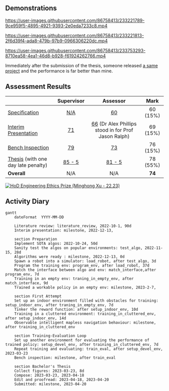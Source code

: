 ## Demonstrations

https://user-images.githubusercontent.com/86758413/233221789-9ce959f5-4895-4921-9393-2e0eda7233c8.mp4

https://user-images.githubusercontent.com/86758413/233221813-2f6d39f4-ada8-479b-97b9-0966306220dc.mp4

https://user-images.githubusercontent.com/86758413/233753293-8710ea58-4ea1-46d8-b928-f61924262766.mp4

Immediately after the submission of the thesis, someone released [a same project](https://github.com/tomasvr/turtlebot3_drlnav) and the performance is far better than mine.

## Assessment Results

| | Supervisor | Assessor | Mark |
| :- | :-: | :-: | :-: |
| [Specification](feedback/specification-annotated.pdf) | [N/A](feedback/specification-supervisor.pdf) | [60](feedback/specification-assessor.pdf) | 60 (15%) |
| [Interim Presentation](slides/main.pdf) | [71](feedback/interim-presentation-supervisor.pdf) | [66](feedback/interim-presentation-assessor.pdf) (Dr Alex Phillips stood in for Prof Jason Ralph) | 69 (15%) |
| [Bench Inspection](poster/main.pdf) | [79](feedback/bench-inspection-supervisor.pdf) | [73](feedback/bench-inspection-assessor.pdf) | 76 (15%) |
| [Thesis](thesis/main.pdf) (with one day late penalty) | [85 - 5](feedback/thesis-supervisor.pdf) | [81 - 5](feedback/thesis-assessor.pdf) | 78 (55%) |
| **Overall** | N/A | N/A | **74** |

[![HoD Engineering Ethics Prize (Minghong Xu - 22.23)](feedback/hod-engineering-ethics-prize.png)](feedback/hod-engineering-ethics-prize.pdf)

## Activity Diary

```mermaid
gantt
    dateFormat  YYYY-MM-DD

    Literature review: literature_review, 2022-10-1, 90d
    Interim presentation: milestone, 2022-12-13,

    section Preparation
    Implement SOTA algos: 2022-10-24, 50d
    Sanity test the algos on popular environments: test_algo, 2022-11-15, 28d
    Algorithms were ready : milestone, 2022-12-13, 0d
    Spawn a robot into a simulator: load_robot, after test_algo, 3d
    Program the training env: program_env, after load_robot, 37d
    Match the interface between algo and env: match_interface,after program_env, 7d
    Training in an empty env: traning_in_empty_env, after match_interface, 9d
    Trained a workable policy in an empty env: milestone, 2023-2-7,

    section First Attempt
    Set up an indoor environment filled with obstacles for training: setup_indoor_env, after traning_in_empty_env, 7d
    Tinker the reward function: after setup_indoor_env, 10d
    Training in a cluttered environment: training_in_cluttered_env, after setup_indoor_env, 14d
    Observable intelligent mapless navigation behaviour: milestone, after training_in_cluttered_env

    section Training-Evaluation Loop
    Set up another environment for evaluating the performance of trained policy: setup_devel_env, after training_in_cluttered_env, 7d
    Repeat training and evaluating: train_eval, after setup_devel_env, 2023-03-23
    Bench inspection: milestone, after train_eval

    section Bachelor's Thesis
    Collect figures: 2023-03-23, 8d
    Compose: 2023-03-23, 2023-04-18
    Edit and proofread: 2023-04-18, 2023-04-20
    Submitted: milestone, 2023-04-20
```

